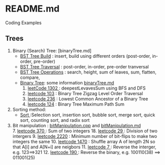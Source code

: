 # README.md
Coding Examples

## Trees
1. Binary (Search) Tree: [binaryTree.md]
    - [BST Tree Build](https://github.com/powershoping/codingEx/blob/master/bst/include/bstBuild.tcc) :  insert, build using different orders (post-order, in-order, pre-order) 
    - [BST Tree Traversal](https://github.com/powershoping/codingEx/blob/master/bst/include/bstTraversal.tcc) : post-order, in-order, pre-order tranversal
    - [BST Tree Operations](https://github.com/powershoping/codingEx/blob/master/bst/include/bstOperation.tcc) : search, height, sum of leaves, sum, flatten, 
    compare, 
    - [Binary Tree](https://github.com/powershoping/codingEx/blob/master/binaryTree/src/binaryTree.cpp): some information [binaryTree.md](https://github.com/powershoping/codingEx/blob/master/binaryTree/binaryTree.md)
       1. [leetCode 1302 ](https://leetcode.com/problems/deepest-leaves-sum/description/) : deepestLevavesSum using BFS and DFS
       2. [leetcode 103](https://leetcode.com/problems/binary-tree-zigzag-level-order-traversal/description/) : Binary Tree Zigzag Level Order Traversal
       3. [leetcode 236](https://leetcode.com/problems/lowest-common-ancestor-of-a-binary-tree/description/) : Lowest Common Ancestor of a Binary Tree
       4. [leetcode 124](https://leetcode.com/problems/binary-tree-maximum-path-sum/description/) :  Binary Tree Maximum Path Sum
2. Sorting method:    
    - [Sort ](https://github.com/powershoping/codingEx/blob/master/sort/src/sort.cpp) :Selection sort, insertion sort, bubble sort, merge sort, quick sort, counting sort, and radix sort
3. Bit manipulation : [bitManipulation.cpp]( https://github.com/powershoping/codingEx/blob/master/leetCode/bitManipulation.cpp) and [bitManipulation.md](https://github.com/powershoping/codingEx/blob/master/leetCode/bitManipulation.md)     
     7.  [leetcode 370 ]( https://leetcode.com/problems/sum-of-two-integers/description/) : Sum of two integers
     18. [leetcode 29  ]( https://leetcode.com/problems/divide-two-integers/description/)  : Division of two intergers
     9.  [leetcode 2220](https://leetcode.com/problems/minimum-bit-flips-to-convert-number/description/) :  Minimum number of bit-flips to make two integers the same
     10.  [leetcode 1470]( https://leetcode.com/problems/shuffle-the-array/description/ ) : Shuffle array A of length 2N so that A[i] and A[N+i] are neigbors
     11.  [leetcode 7   ](https://leetcode.com/problems/reverse-integer/description/)  : Reverse the interger, e.g. 123==>321
     12.  [leetcode 190 ](https://leetcode.com/problems/reverse-bits/description)  : Reverse the binary, e.g. 100110(38) ==> 011001(25)
